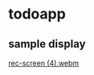 # todoapp

## sample display
[rec-screen (4).webm](https://user-images.githubusercontent.com/95275269/197349328-693ba382-b072-4b4e-9e6f-1e6d5cd8e0a4.webm)
